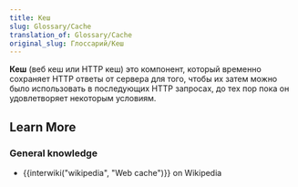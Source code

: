 ```yaml
---
title: Кеш
slug: Glossary/Cache
translation_of: Glossary/Cache
original_slug: Глоссарий/Кеш
---
```


**Кеш** (веб кеш или HTTP кеш) это компонент, который временно сохраняет HTTP ответы от сервера для того, чтобы их затем можно было использовать в последующих HTTP запросах, до тех пор пока он удовлетворяет некоторым условиям.

## Learn More

### General knowledge

- {{interwiki("wikipedia", "Web cache")}} on Wikipedia
